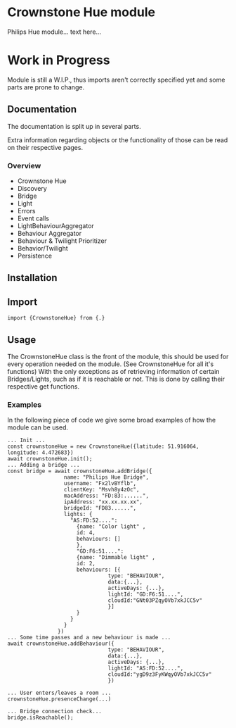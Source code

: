 # Crownstone Hue module
Philips Hue module... text here...

# Work in Progress
Module is still a W.I.P., thus imports aren't correctly specified yet and some parts are prone to change.

## Documentation
The documentation is split up in several parts.

Extra information regarding objects or the functionality of those can be read on their respective pages.  
### Overview 
 - Crownstone Hue
 - Discovery 
 - Bridge
 - Light 
 - Errors
 - Event calls
 - LightBehaviourAggregator
 - Behaviour Aggregator 
 - Behaviour & Twilight Prioritizer 
 - Behavior/Twilight 
 - Persistence 

## Installation

## Import
```import {CrownstoneHue} from {.}```

## Usage
The CrownstoneHue class is the front of the module, this should be used for every operation needed on the module. (See CrownstoneHue for all it's functions)
With the only exceptions as of retrieving information of certain Bridges/Lights, such as if it is reachable or not. This is done by calling their respective get functions.

### Examples
In the following piece of code we give some broad examples of how the module can be used.  
```
... Init ...
const crownstoneHue = new CrownstoneHue({latitude: 51.916064, longitude: 4.472683})
await crownstoneHue.init(); 
... Adding a bridge ...
const bridge = await crownstoneHue.addBridge({
                  name: "Philips Hue Bridge",  
                  username: "Fx2lvBYflb", 
                  clientKey: "Msvh8y4zOc", 
                  macAddress: "FD:83:......", 
                  ipAddress: "xx.xx.xx.xx",
                  bridgeId: "FD83......", 
                  lights: {
                    "AS:FD:52....": 
                      {name: "Color light" , 
                      id: 4,
                      behaviours: []
                      },
                      "GD:F6:51....": 
                      {name: "Dimmable light" , 
                      id: 2, 
                      behaviours: [{
								type: "BEHAVIOUR",
								data:{...},
								activeDays: {...},
								lightId: "GD:F6:51....",
								cloudId:"GNt03PZqyOVb7xkJCC5v"
								}]
                      }
                    }
                  }
                })              
... Some time passes and a new behaviour is made ... 
await crownstoneHue.addBehaviour({
								type: "BEHAVIOUR",
								data:{...},
								activeDays: {...},
								lightId: "AS:FD:52....",
								cloudId:"ygD9z3FyKWqyOVb7xkJCC5v"
								})

... User enters/leaves a room ...
crownstoneHue.presenceChange(...)

... Bridge connection check...
bridge.isReachable();
```

 


